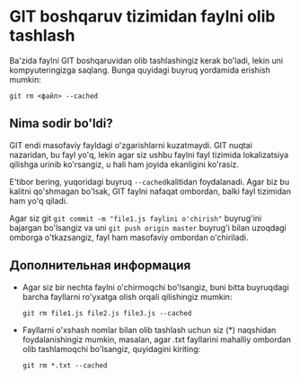 # GIT boshqaruv tizimidan faylni olib tashlash

Ba'zida faylni GIT boshqaruvidan olib tashlashingiz kerak bo'ladi, lekin uni kompyuteringizga saqlang. Bunga quyidagi buyruq yordamida erishish mumkin:

``git rm <файл> --cached``

## Nima sodir bo'ldi?

GIT endi masofaviy fayldagi o'zgarishlarni kuzatmaydi. GIT nuqtai nazaridan, bu fayl yo'q, lekin agar siz ushbu faylni fayl tizimida lokalizatsiya qilishga urinib ko'rsangiz, u hali ham joyida ekanligini ko'rasiz.

E'tibor bering, yuqoridagi buyruq `--cached`kalitidan foydalanadi. Agar biz bu kalitni qo'shmagan bo'lsak, GIT faylni nafaqat ombordan, balki fayl tizimidan ham yo'q qiladi.

Agar siz git `git commit -m "file1.js faylini o'chirish"` buyrug'ini bajargan bo'lsangiz va uni `git push origin master` buyrug'i bilan uzoqdagi omborga o'tkazsangiz, fayl ham masofaviy ombordan o'chiriladi.

## Дополнительная информация

-  Agar siz bir nechta faylni o'chirmoqchi bo'lsangiz, buni bitta buyruqdagi barcha fayllarni ro'yxatga olish orqali qilishingiz mumkin:

    `git rm file1.js file2.js file3.js --cached`

-   Fayllarni o'xshash nomlar bilan olib tashlash uchun siz (*) naqshidan foydalanishingiz mumkin, masalan, agar .txt fayllarini mahalliy ombordan olib tashlamoqchi bo'lsangiz, quyidagini kiriting: 

    `git rm *.txt --cached`
